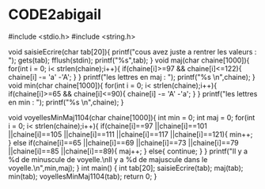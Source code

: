 # CODE2abigail
#include <stdio.h>
#include <string.h>

void saisieEcrire(char tab[20]){
    printf("cous avez juste a rentrer les valeurs : ");
    gets(tab);
    fflush(stdin);
    printf("%s",tab);
}
void maj(char chaine[1000]){
    for(int i = 0; i< strlen(chaine);i++){
        if(chaine[i]>=97 && chaine[i]<=122){
            chaine[i] -= 'a' -'A';
        }
    }
    printf("les lettres en maj : ");
    printf("%s \n",chaine);
}
void min(char chaine[1000]){
    for(int i = 0; i< strlen(chaine);i++){
        if(chaine[i]>=65 && chaine[i]<=90){
            chaine[i] -= 'A' -'a';
        }
    }
    printf("les lettres en min : ");
    printf("%s \n",chaine);
}

void voyellesMinMaj1104(char chaine[1000]){
    int min = 0;
    int maj = 0;
    for(int i = 0; i< strlen(chaine);i++){
        if(chaine[i]==97 ||chaine[i]==101 ||chaine[i]==105 ||chaine[i]==111 ||chaine[i]==117 ||chaine[i]==121){
            min++;
        }
        else if(chaine[i]==65 ||chaine[i]==69 ||chaine[i]==73 ||chaine[i]==79 ||chaine[i]==85 ||chaine[i]==89){
            maj++;
        }
        else{
            continue;
        }
    }
    printf("Il y a %d de minuscule de voyelle.\nIl y a %d de majuscule dans le voyelle.\n",min,maj);
}
int main() {
    int tab[20];
    saisieEcrire(tab);
    maj(tab);
    min(tab);
    voyellesMinMaj1104(tab);
    return 0;
}
